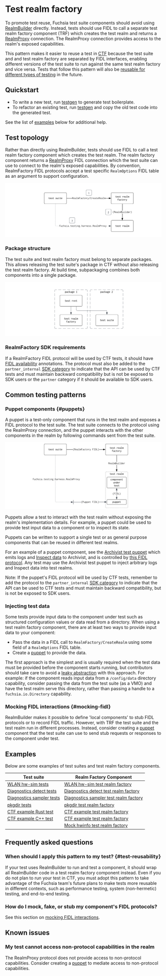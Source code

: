 # Test realm factory

To promote test reuse, Fuchsia test suite components should avoid using
[RealmBuilder] directly. Instead, tests should use FIDL to call a separate
test realm factory component (TRF) which creates the test realm and returns a
[RealmProxy] connection. The RealmProxy connection provides access to the
realm's exposed capabilities.

This pattern makes it easier to reuse a test in [CTF] because the test suite and
and test realm factory are separated by FIDL interfaces, enabling different
versions of the test suite to run against the same test realm factory and vice
versa. Tests that follow this pattern will also be [reusable for different types
of testing](#test-reusability) in the future.

## Quickstart

* To write a new test, run [testgen] to generate test boilerplate.
* To refactor an existing test, run [testgen] and copy the old test code into
the generated test.

See the list of [examples](#examples) below for additional help.

## Test topology

Rather than directly using RealmBuilder, tests should use FIDL to call a test
realm factory component which creates the test realm. The realm factory
component returns a [RealmProxy] FIDL connection which the test suite can use to
connect to the realm's exposed capabilities. By convention, RealmFactory FIDL
protocols accept a test specific `RealmOptions` FIDL table as an argument to
support configuration.

![trf_topology.png](images/trf_topology.png)

### Package structure

The test suite and test realm factory must belong to separate packages. This
allows releasing the test suite's package in CTF without also releasing the test
realm factory. At build time, subpackaging combines both components into a
single package.

![trf_ctf_packages.png](images/trf_ctf_packages.png)

### RealmFactory SDK requirements

If a RealmFactory FIDL protocol will be used by CTF tests, it should have
[FIDL availability] annotations. The protocol must also be added to the
`partner_internal` [SDK category] to indicate that the API can be used by CTF
tests and must maintain backward compatibility but is not be exposed to SDK
users or the `partner` category if it should be available to SDK users.

## Common testing patterns

### Puppet components {#puppets}

A puppet is a test-only component that runs in the test realm and exposes a FIDL
protocol to the test suite. The test suite connects to the protocol using the
RealmProxy connection, and the puppet interacts with the other components in
the realm by following commands sent from the test suite.

![trf_toplogy_with_puppet.png](images/trf_topology_with_puppet.png)

Puppets allow a test to interact with the test realm without exposing the
realm's implementation details. For example, a puppet could be used to provide
test input data to a component or to inspect its state.

Puppets can be written to support a single test or as general purpose components
that can be reused in different test realms.

For an example of a puppet component, see the [Archivist test puppet] which
emits logs and [Inspect data] to Archivist, and is controlled by
[this FIDL protocol][Archivist test puppet fidl]. Any test may use the Archivist
test puppet to inject arbitrary logs and Inspect data into test realms.

Note: If the puppet's FIDL protocol will be used by CTF tests, remember to
add the protocol to the `partner_internal` [SDK category] to indicate that the
API can be used to CTF tests and must maintain backward compatibility, but is
not be exposed to SDK users.

### Injecting test data

Some tests provide input data to the component under test such as structured
configuration values or data read from a directory. When using a test realm
factory component, there are at least two ways to provide input data to your
component:

* Pass the data in a FIDL call to `RealmFactory/CreateRealm` using some field
  of a `RealmOptions` FIDL table.
* Create a [puppet](#puppets) to provide the data.

The first approach is the simplest and is usually required when the test data
must be provided before the component starts running, but contributors should
take care to avoid a [leaky abstraction] with this approach. For example: if the
component reads input data from a `/config/data` directory capability, consider
passing the data from the test suite (as a VMO) and have the test realm serve
this directory, rather than passing a handle to a `fuchsia.io.Directory`
capability.

### Mocking FIDL interactions {#mocking-fidl}

RealmBuilder makes it possible to define 'local components' to stub FIDL
protocols or to record FIDL traffic. However, with TRF the test suite and the
test realm run in different processes. Instead, consider creating a
[puppet](#puppets) component that the test suite can use to send stub requests
or responses to the component under test.

## Examples

Below are some examples of test suites and test realm factory components.

| Test suite | Realm Factory Component |
|-|-|
| [WLAN hw-sim tests]          | [WLAN hw-sim test realm factory] |
| [Diagnostics detect tests]   | [Diagnostics detect test realm factory] |
| [Diagnostics sampler tests]  | [Diagnostics sampler test realm factory] |
| [pkgdir tests]               | [pkgdir test realm factory]
| [CTF example Rust test]      | [CTF example test realm factory]
| [CTF example C++ test]       | [CTF example test realm factory]
|                              | [Mock hwinfo test realm factory]

## Frequently asked questions

### When should I apply this pattern to my test? {#test-reusability}

If your test uses RealmBuilder to run and test a component, it should wrap all
RealmBuilder code in a test realm factory component instead. Even if you do not
plan to run your test in CTF, you must adopt this pattern to take advantage of
the Fuchsia team's future plans to make tests more reusable in different
contexts, such as performance testing, system (non-hermetic) testing, and
end-to-end testing.

### How do I mock, fake, or stub my component's FIDL protocols?

See this section on [mocking FIDL interactions](#mocking-fidl).

## Known issues

### My test cannot access non-protocol capabilities in the realm

The RealmProxy protocol does not provide access to non-protocol capabilities.
Consider creating a [puppet](#puppets) to mediate access to non-protocol
capabilities.

<!-- Links -->
[leaky abstraction]: https://en.wikipedia.org/wiki/Leaky_abstraction

<!-- References to other docs -->
[CTF]: /docs/development/testing/ctf/compatibility_testing.md
[FIDL availability]: /docs/reference/fidl/language/versioning.md
[Inspect data]: /docs/development/diagnostics/inspect/README.md
[RealmBuilder]: /docs/development/testing/components/realm_builder.md
[SDK category]: /docs/contribute/sdk/categories.md

<!-- Source code and examples. Please link to https://cs.opensource.google -->
[testgen]: https://cs.opensource.google/fuchsia/fuchsia/+/main:tools/testgen/
[RealmProxy]: https://cs.opensource.google/fuchsia/fuchisa/+/main:sdk/fidl/fuchsia.testing.harness/realm_proxy.fidl
[Archivist test puppet]: https://cs.opensource.google/fuchsia/fuchsia/+/main:src/diagnostics/archivist/testing/puppet
[Archivist test puppet fidl]: https://cs.opensource.google/fuchsia/fuchsia/+/main:src/diagnostics/archivist/testing/fidl/puppet.test.fidl
[WLAN hw-sim tests]: https://cs.opensource.google/fuchsia/fuchsia/+/main:src/connectivity/wlan/testing/hw-sim/test
[WLAN hw-sim test realm factory]: https://cs.opensource.google/fuchsia/fuchsia/+/main:src/connectivity/wlan/testing/hw-sim/testing/realm-factory
[Diagnostics detect tests]: https://cs.opensource.google/fuchsia/fuchsia/+/main:src/diagnostics/detect/integration
[Diagnostics detect test realm factory]: https://cs.opensource.google/fuchsia/fuchsia/+/main:src/diagnostics/detect/testing/realm-factory
[Diagnostics sampler tests]:  https://cs.opensource.google/fuchsia/fuchsia/+/main:src/diagnostics/sampler/tests
[Diagnostics sampler test realm factory]: https://cs.opensource.google/fuchsia/fuchsia/+/main:src/diagnostics/sampler/testing/realm-factory
[pkgdir tests]:  https://cs.opensource.google/fuchsia/fuchsia/+/main:src/sys/pkg/tests/pkgdir/src
[pkgdir test realm factory]: https://cs.opensource.google/fuchsia/fuchsia/+/main:src/sys/pkg/tests/pkgdir/test_realm_proxy
[CTF example Rust test]: https://cs.opensource.google/fuchsia/fuchsia/+/main:sdk/ctf/tests/examples/fidl/fuchsia.examples/rust
[CTF example C++ test]: https://cs.opensource.google/fuchsia/fuchsia/+/main:sdk/ctf/tests/examples/fidl/fuchsia.examples/cc
[CTF example test realm factory]: https://cs.opensource.google/fuchsia/fuchsia/+/main:sdk/ctf/tests/examples/fidl/fuchsia.examples/testing/realm-factory
[Mock hwinfo test realm factory]: https://cs.opensource.google/fuchsia/fuchsia/+/main:src/hwinfo/mock/integration/testing/realm-factory